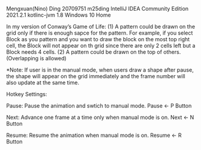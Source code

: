 Mengxuan(Nino) Ding
20709751 m25ding
IntelliJ IDEA Community Edition 2021.2.1
kotlinc-jvm 1.8
Windows 10 Home

In my version of Conway’s Game of Life:
(1) A pattern could be drawn on the grid only if there is enough sapce for the pattern.
For example, if you select Block as you pattern and you want to draw the block on the most top right 
cell, the Block will not appear on th grid since there are only 2 cells left but a Block needs 4 cells.
(2) A pattern could be drawn on the top of others. (Overlapping is allowed)

*Note: If user is in the manual mode, when users draw a shape after pause, the shape will appear on the
grid immediately and the frame number will also update at the same time. 


Hotkey Settings:

Pause: Pause the animation and swtich to manual mode.
Pause	<- P Button

Next: Advance one frame at a time only when manual mode is on.
Next 	<- N Button 

Resume: Resume the animation when manual mode is on.
Resume	<- R Button
